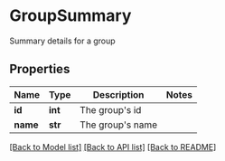# GroupSummary

Summary details for a group

## Properties
Name | Type | Description | Notes
------------ | ------------- | ------------- | -------------
**id** | **int** | The group&#39;s id | 
**name** | **str** | The group&#39;s name | 

[[Back to Model list]](../README.md#documentation-for-models) [[Back to API list]](../README.md#documentation-for-api-endpoints) [[Back to README]](../README.md)


